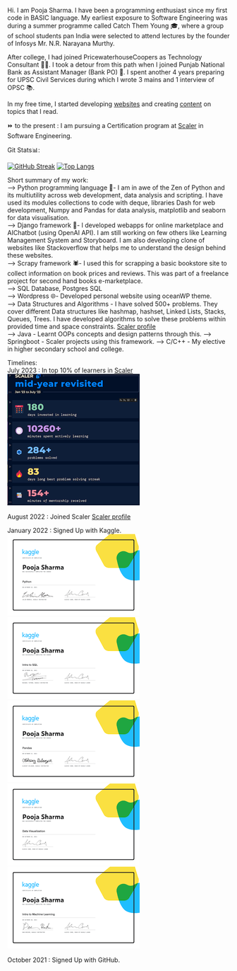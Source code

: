Hi. I am Pooja Sharma. I have been a programming enthusiast since my first code in BASIC language. My earliest exposure to Software Engineering was during a summer programme called Catch Them Young 🎓, where a group of school students pan India were selected to attend lectures by the founder of Infosys Mr. N.R. Narayana Murthy.  

After college, I had joined PricewaterhouseCoopers as Technology Consultant 👩‍💻. I took a detour from this path when I joined Punjab National Bank as Assistant Manager (Bank PO) 🏦. I spent another 4 years preparing for UPSC Civil Services during which I wrote 3 mains and 1 interview of OPSC 📚.

In my free time, I started developing [websites](https://github.com/Shailaputri?tab=repositories) and creating [content](https://myessaycollection.wordpress.com/) on topics that I read. 

⏩ to the present : I am pursuing a Certification program at [Scaler](https://www.scaler.com/academy/profile/50073e503ef1/) in Software Engineering. 


Git Stats📊:            

[![GitHub Streak](https://streak-stats.demolab.com/?user=Shailaputri)](https://git.io/streak-stats)
[![Top Langs](https://github-readme-stats.vercel.app/api/top-langs/?username=Shailaputri)](https://github.com/Shailaputri/github-readme-stats)

Short summary of my work:  
--> Python programming language 🐍- I am in awe of the Zen of Python and its multiutility across web development, data analysis and scripting. I have used its modules collections to code with deque, libraries Dash for web development, Numpy and Pandas for data analysis, matplotlib and seaborn for data visualisation.    
--> Django framework 🚀- I developed webapps for online marketplace and AIChatbot (using OpenAI API). I am still working on few others like Learning Management System and Storyboard. I am also developing clone of websites like Stackoverflow that helps me to understand the design behind these websites.   
--> Scrapy framework 🕷- I used this for scrapping a basic bookstore site to collect information on book prices and reviews. This was part of a freelance project for second hand books e-marketplace.    
--> SQL Database, Postgres SQL   
--> Wordpress 🌐- Developed personal website using oceanWP theme.    
--> Data Structures and Algorithms - I have solved 500+ problems. They cover different Data structures like hashmap, hashset, Linked Lists, Stacks, Queues, Trees. I have developed algorithms to solve these problems within provided time and space constraints. [Scaler profile](https://www.scaler.com/academy/profile/50073e503ef1/)&nbsp;&nbsp;     
--> Java - Learnt OOPs concepts and design patterns through this. 
--> Springboot - Scaler projects using this framework. 
--> C/C++ - My elective in higher secondary school and college.  


Timelines:      
July 2023 : In top 10% of learners in [Scaler](https://moonshot.scaler.com/s/tw/4FGs0xkVJz)  
![Alt text](KaggleCertis/scaler.png?raw=true)&nbsp; 


August 2022 : Joined Scaler [Scaler profile](https://www.scaler.com/academy/profile/50073e503ef1/)


January 2022 : Signed Up with Kaggle.     
![Alt text](KaggleCertis/Python.png?raw=true)&nbsp; 
![Alt text](KaggleCertis/SQL.png?raw=true)&nbsp;
![Alt text](KaggleCertis/Pandas.png?raw=true)&nbsp;
![Alt text](KaggleCertis/DV.png?raw=true)&nbsp;
![Alt text](KaggleCertis/ML.png?raw=true)&nbsp;

October 2021 : Signed Up with GitHub.





